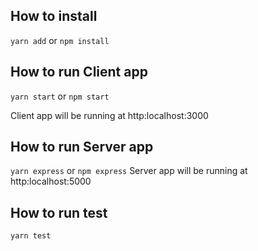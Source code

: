 ## How to install

`yarn add` or `npm install`

## How to run Client app

`yarn start` or `npm start`

Client app will be running at http:localhost:3000

## How to run Server app

`yarn express` or `npm express`
Server app will be running at http:localhost:5000

## How to run test 

`yarn test`



